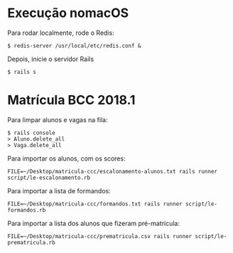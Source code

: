 # Execução nomacOS

Para rodar localmente, rode o Redis:

    $ redis-server /usr/local/etc/redis.conf &

Depois, inicie o servidor Rails

    $ rails s

# Matrícula BCC 2018.1

Para limpar alunos e vagas na fila:

    $ rails console
    > Aluno.delete_all
    > Vaga.delete_all

Para importar os alunos, com os scores:

    FILE=~/Desktop/matricula-ccc/escalonamento-alunos.txt rails runner script/le-escalonamento.rb

Para importar a lista de formandos:

    FILE=~/Desktop/matricula-ccc/formandos.txt rails runner script/le-formandos.rb

Para importar a lista dos alunos que fizeram pré-matrícula:

    FILE=~/Desktop/matricula-ccc/prematricula.csv rails runner script/le-prematricula.rb

